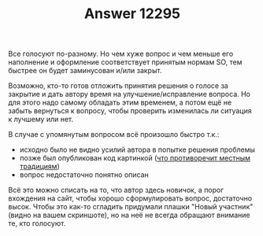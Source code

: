 ﻿---
title: "Answer 12295"
se.owner.user_id: 176217
se.owner.display_name: "αλεχολυτ"
se.owner.link: "https://ru.meta.stackoverflow.com/users/176217/%ce%b1%ce%bb%ce%b5%cf%87%ce%bf%ce%bb%cf%85%cf%84"
se.answer_id: 12295
se.question_id: 12281
se.post_type: answer
se.is_accepted: False
---
<p>Все голосуют по-разному. Но чем хуже вопрос и чем меньше его наполнение и оформление соответствует принятым нормам SO, тем быстрее он будет заминусован и/или закрыт.</p>
<p>Возможно, кто-то готов отложить принятия решения о голосе за закрытие и дать автору время на улучшение/исправление вопроса. Но для этого надо самому обладать этим временем, а потом ещё не забыть вернуться к вопросу, чтобы проверить изменилась ли ситуация к лучшему или нет.</p>
<p>В случае с упомянутым вопросом всё произошло быстро т.к.:</p>
<ul>
<li>исходно было не видно усилий автора в попытке решения проблемы</li>
<li>позже был опубликован код картинкой (<a href="https://ru.meta.stackoverflow.com/q/5298/176217">что противоречит местным традициям</a>)</li>
<li>вопрос недостаточно понятно описан</li>
</ul>
<p>Всё это можно списать на то, что автор здесь новичок, а порог вхождения на сайт, чтобы хорошо сформулировать вопрос, достаточно высок. Чтобы это как-то сгладить придумали плашки &quot;Новый участник&quot; (видно на вашем скриншоте), но на неё не всегда обращают внимание те, кто голосуют.</p>
